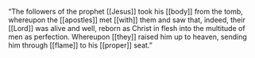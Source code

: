 “The followers of the prophet [[Jesus]] took his [[body]] from the tomb, whereupon the [[apostles]] met [[with]] them and saw that, indeed, their [[Lord]] was alive and well, reborn as Christ in flesh into the multitude of men as perfection. Whereupon [[they]] raised him up to heaven, sending him through [[flame]] to his [[proper]] seat.”

